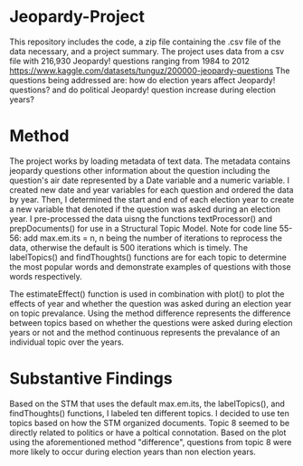 # Jeopardy-Project
This repository includes the code, a zip file containing the .csv file of the data necessary, and a project summary. 
The project uses data from a csv file with 216,930 Jeopardy! questions ranging from 1984 to 2012 https://www.kaggle.com/datasets/tunguz/200000-jeopardy-questions 
The questions being addressed are: how do election years affect Jeopardy! questions? and do political Jeopardy! question increase during election years? 

# Method
The project works by loading metadata of text data. The metadata contains jeopardy questions other information about the question including the question's air date represented by a Date variable and a numeric variable. 
I created new date and year variables for each question and ordered the data by year. Then, I determined the start and end of each election year to create a new variable that denoted if the question was asked during an election year. 
I pre-processed the data uisng the functions textProcessor() and prepDocuments() for use in a Structural Topic Model. Note for code line 55-56: add max.em.its = n, n being the number of iterations to reprocess the data, otherwise the default is 500 iterations which is timely. 
The labelTopics() and findThoughts() functions are for each topic to determine the most popular words and demonstrate examples of questions with those words respectively. 

The estimateEffect() function is used in combination with plot() to plot the effects of year and whether the question was asked during an election year on topic prevalance. Using the method difference represents the difference between topics based on whether the questions were asked during election years or not and the method continuous represents the prevalance of an individual topic over the years. 

# Substantive Findings 
Based on the STM that uses the default max.em.its, the labelTopics(), and findThoughts() functions, I labeled ten different topics. I decided to use ten topics based on how the STM organized documents. Topic 8 seemed to be directly related to politics or have a poltical connotation. Based on the plot using the aforementioned method "difference", questions from topic 8 were more likely to occur during election years than non election years. 
